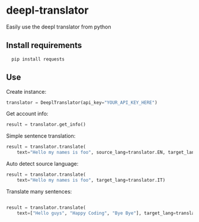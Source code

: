 # deepl-translator
Easily use the deepl translator from python

## Install requirements
```
  pip install requests
```

## Use
Create instance:
```python
translator = DeeplTranslator(api_key="YOUR_API_KEY_HERE")
```

Get account info:
```python
result = translator.get_info()
```

Simple sentence translation:
```python
result = translator.translate(
    text="Hello my names is foo", source_lang=translator.EN, target_lang=translator.IT)
```

Auto detect source language:
```python
result = translator.translate(
    text="Hello my names is foo", target_lang=translator.IT)
```

Translate many sentences:
```python

result = translator.translate(
    text=["Hello guys", "Happy Coding", "Bye Bye"], target_lang=translator.IT)
```
